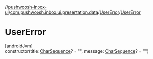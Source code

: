 //[pushwoosh-inbox-ui](../../../index.md)/[com.pushwoosh.inbox.ui.presentation.data](../index.md)/[UserError](index.md)/[UserError](-user-error.md)

# UserError

[androidJvm]\
constructor(title: [CharSequence](https://kotlinlang.org/api/latest/jvm/stdlib/kotlin-stdlib/kotlin/-char-sequence/index.html)? = &quot;&quot;, message: [CharSequence](https://kotlinlang.org/api/latest/jvm/stdlib/kotlin-stdlib/kotlin/-char-sequence/index.html)? = &quot;&quot;)
